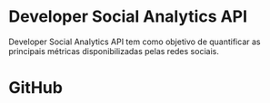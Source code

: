 # Developer Social Analytics API

Developer Social Analytics API tem como objetivo de quantificar as principais métricas disponibilizadas pelas redes sociais.

# GitHub


